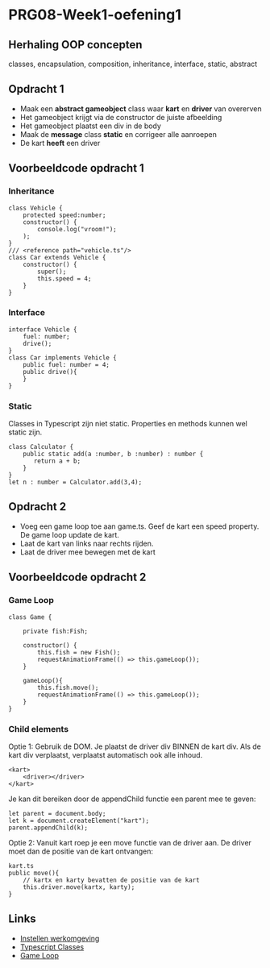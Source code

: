 # PRG08-Week1-oefening1

## Herhaling OOP concepten
classes, encapsulation, composition, inheritance, interface, static, abstract

## Opdracht 1
- Maak een **abstract gameobject** class waar **kart** en **driver** van overerven
- Het gameobject krijgt via de constructor de juiste afbeelding
- Het gameobject plaatst een div in de body
- Maak de **message** class **static** en corrigeer alle aanroepen
- De kart **heeft** een driver

## Voorbeeldcode opdracht 1

### Inheritance

```
class Vehicle {
    protected speed:number;
    constructor() {
        console.log("vroom!");
    );
}
/// <reference path="vehicle.ts"/>
class Car extends Vehicle {
    constructor() {
        super();
        this.speed = 4;
    }
}
```

### Interface

```
interface Vehicle {
    fuel: number;
    drive();
}
class Car implements Vehicle {
    public fuel: number = 4;
    public drive(){
    }
}
```

### Static

Classes in Typescript zijn niet static. Properties en methods kunnen wel static zijn.

```
class Calculator { 
    public static add(a :number, b :number) : number { 
       return a + b;
    } 
} 
let n : number = Calculator.add(3,4);
```



## Opdracht 2
- Voeg een game loop toe aan game.ts. Geef de kart een speed property. De game loop update de kart. 
- Laat de kart van links naar rechts rijden.
- Laat de driver mee bewegen met de kart

## Voorbeeldcode opdracht 2

### Game Loop

```
class Game {

    private fish:Fish;

    constructor() {
        this.fish = new Fish();     
        requestAnimationFrame(() => this.gameLoop());
    }

    gameLoop(){
        this.fish.move();
        requestAnimationFrame(() => this.gameLoop());
    }
}
```
### Child elements

Optie 1: Gebruik de DOM. Je plaatst de driver div BINNEN de kart div. Als de kart div verplaatst, verplaatst automatisch ook alle inhoud.
```
<kart>
    <driver></driver>
</kart>
```
Je kan dit bereiken door de appendChild functie een parent mee te geven:
```
let parent = document.body;
let k = document.createElement("kart");
parent.appendChild(k);
```
Optie 2: Vanuit kart roep je een move functie van de driver aan. De driver moet dan de positie van de kart ontvangen:
```
kart.ts
public move(){
    // kartx en karty bevatten de positie van de kart
    this.driver.move(kartx, karty);
}
```

## Links
- [Instellen werkomgeving](https://github.com/HR-CMGT/PRG04-Week0)
- [Typescript Classes](https://www.typescriptlang.org/docs/handbook/classes.html)
- [Game Loop](https://developer.mozilla.org/en-US/docs/Web/API/window/requestAnimationFrame)
